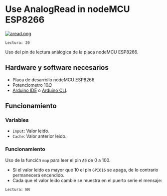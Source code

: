 # Use AnalogRead in nodeMCU ESP8266

[![aread.png](https://i.postimg.cc/g2tbxwmL/aread.png)](https://postimg.cc/bZnBMwGq)

```
Lectura: 20
```

Uso del pin de lectura análogica de la placa nodeMCU ESP8266.

## Hardware y software necesarios
- Placa de desarrollo nodeMCU ESP8266.
- Potenciometro $\displaystyle 10\Omega$
- [Arduino IDE](https://www.arduino.cc/en/software) o [Arduino CLI](https://arduino.github.io/arduino-cli/0.23/installation/).

## Funcionamiento
### Variables
- `Input`: Valor leido.
- `Cache`: Valor anterior leido.

### Funcionamiento
Uso de la funcićn `map` para leer el pin `A0` de 0 a 100. 
- Si el valor leido es mayor que 10 el pin `GPIO16` se apaga, de lo contrario permanecerá encendido.
- Cada que el valor leido cambie se muestra en el puerto serie el mensaje: 

```
Lectura: NN
```
